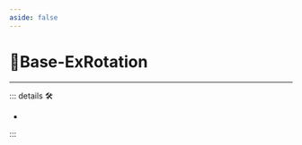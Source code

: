 ```yaml
---
aside: false
---
```

# 🔷Base-ExRotation

---

<!-- =================================================== -->
<!-- =================================================== -->
<!-- =================================================== -->
<!-- =================================================== -->
<!-- =================================================== -->
::: details 🛠

-

:::

